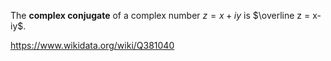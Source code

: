 The **complex conjugate** of a complex number $z = x+iy$ is $\overline z = x-iy$.

https://www.wikidata.org/wiki/Q381040